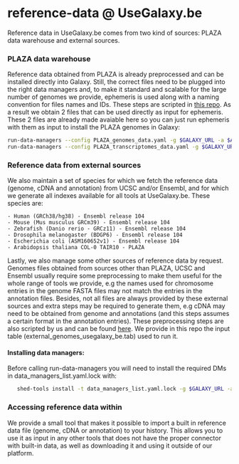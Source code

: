 # reference-data @ UseGalaxy.be


Reference data in UseGalaxy.be comes from two kind of sources: PLAZA data warehouse and external sources.

### PLAZA data warehouse
Reference data obtained from PLAZA is already preprocessed and can be installed directly into Galaxy. Still, the correct files need to be plugged into the right data managers and, to make it standard and scalable for the large number of genomes we provide, ephemeris is used along with a naming convention for files names and IDs.
These steps are scripted in [this repo](https://github.com/ieguinoa/galaxy_data_management). As a result we obtain 2 files that can be used directly as input for ephemeris. These 2 files are already made avaiable here so you can just run ephemeris with them as input to install the PLAZA genomes in Galaxy:

  ```bash
  run-data-managers --config PLAZA_genomes_data.yaml -g $GALAXY_URL -a $API_KEY
  run-data-managers --config PLAZA_transcriptomes_data.yaml -g $GALAXY_URL -a $API_KEY
  ```




### Reference data from external sources

We also maintain a set of species for which we fetch the reference data (genome, cDNA and annotation) from UCSC and/or Ensembl, and for which we generate all indexes available for all tools at UseGalaxy.be.
These species are:

    - Human (GRCh38/hg38) - Ensembl release 104
    - Mouse (Mus musculus GRCm39) - Ensembl release 104
    - Zebrafish (Danio rerio - GRCz11) - Ensembl release 104
    - Drosophila melanogaster (BDGP6) - Ensembl release 104
    - Escherichia coli (ASM160652v1) - Ensembl release 104
    - Arabidopsis thaliana COL-0 TAIR10 - PLAZA


Lastly, we also manage some other sources of reference data by request. Genomes files obtained from sources other than PLAZA, UCSC and Ensembl usually require some preprocessing to make them useful for the whole range of tools we provide, e.g the names used for chromosome entries in the genome FASTA files may not match the entries in the annotation files. Besides, not all files are always provided by these external sources and extra steps may be required to generate them, e.g cDNA may need to be obtained from genome and annotations (and this steps assumes a certain format in the annotation entries). These preprocessing steps are also scripted by us and can be found [here](https://github.com/ieguinoa/genomes_to_galaxy). We provide in this repo the input table (external_genomes_usegalaxy_be.tab) used to run it.


#### Installing data managers:
Before calling run-data-managers you will need to install the required DMs in data_managers_list.yaml.lock with:

  ```bash
     shed-tools install -t data_managers_list.yaml.lock -g $GALAXY_URL -a $API_KEY
  ```

### Accessing reference data within 
We provide a small tool that makes it possible to import a built in reference data file (genome, cDNA or annotation) to your history. This allows you to use it as input in any other tools that does not have the proper connector with built-in data, as well as downloading it and using it outside of our platform.

